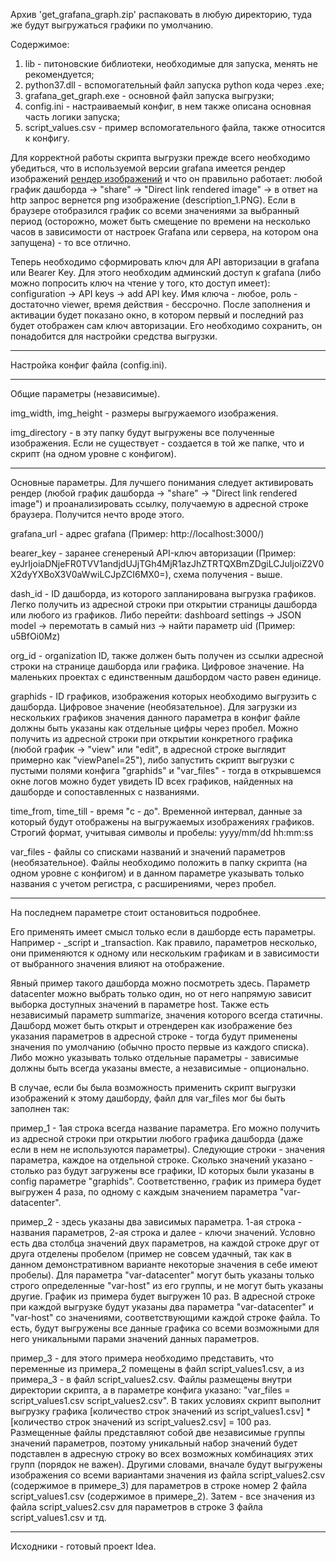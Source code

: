 Архив 'get_grafana_graph.zip' распаковать в любую директорию, туда же будут выгружаться графики по умолчанию.

Содержимое:

1) lib - питоновские библиотеки, необходимые для запуска, менять не рекомендуется;
2) python37.dll - вспомогательный файл запуска python кода через .exe;
3) grafana_get_graph.exe - основной файл запуска выгрузки;
4) config.ini - настраиваемый конфиг, в нем также описана основная часть логики запуска;
5) script_values.csv - пример вспомогательного файла, также относится к конфигу.

Для корректной работы скрипта выгрузки прежде всего необходимо убедиться, что в используемой версии grafana имеется рендер изображений [рендер изображений](https://grafana.com/grafana/plugins/grafana-image-renderer/) и что он правильно работает: любой график дашборда → "share" → "Direct link rendered image" → в ответ на http запрос вернется png изображение (description_1.PNG). Если в браузере отобразился график со всеми значениями за выбранный период (осторожно, может быть смещение по времени на несколько часов в зависимости от настроек Grafana или сервера, на котором она запущена) - то все отлично.

Теперь необходимо сформировать ключ для API авторизации в grafana или Bearer Key. Для этого необходим админский доступ к grafana (либо можно попросить ключ на чтение у того, кто доступ имеет): configuration → API keys → add API key. Имя ключа - любое, роль - достаточно viewer, время действия - бессрочно. После заполнения и активации будет показано окно, в котором первый и последний раз будет отображен сам ключ авторизации. Его необходимо сохранить, он понадобится для настройки средства выгрузки.

----------------------------------------------------------------------------------------------------------------------

Настройка конфиг файла (config.ini).

--------

Общие параметры (независимые).

img_width, img_height - размеры выгружаемого изображения.

img_directory - в эту папку будут выгружены все полученные изображения. Если не существует - создается в той же папке, что и скрипт (на одном уровне с конфигом).

--------

Основные параметры.
Для лучшего понимания следует активировать рендер (любой график дашборда → "share" → "Direct link rendered image") и проанализировать ссылку, получаемую в адресной строке браузера. Получится нечто вроде этого.

grafana_url - адрес grafana (Пример: http://localhost:3000/)

bearer_key - заранее сгенереный API-ключ авторизации (Пример: eyJrIjoiaDNjeFR0TVV1andjdUJjTGh4MjR1azJhZTRTQXBmZDgiLCJuIjoiZ2V0X2dyYXBoX3V0aWwiLCJpZCI6MX0=), схема получения - выше.

dash_id - ID дашборда, из которого запланирована выгрузка графиков. Легко получить из адресной строки при открытии страницы дашборда или любого из графиков. Либо перейти: dashboard settings → JSON model → перемотать в самый низ → найти параметр uid (Пример: u5BfOi0Mz)

org_id - organization ID, также должен быть получен из ссылки адресной строки на странице дашборда или графика. Цифровое значение. На маленьких проектах с единственным дашбордом часто равен единице.

graphids - ID графиков, изображения которых необходимо выгрузить с дашборда. Цифровое значение (необязательное). Для загрузки из нескольких графиков значения данного параметра в конфиг файле должны быть указаны как отдельные цифры через пробел. Можно получить из адресной строки при открытии конкретного графика (любой график → "view" или "edit", в адресной строке выглядит примерно как "viewPanel=25"), либо запустить скрипт выгрузки с пустыми полями конфига "graphids" и "var_files" - тогда в открывшемся окне логов можно будет увидеть ID всех графиков, найденных на дашборде и сопоставленных с названиями.

time_from, time_till - время "с - до". Временной интервал, данные за который будут отображены на выгружаемых изображениях графиков. Строгий формат, учитывая символы и пробелы:
yyyy/mm/dd hh:mm:ss

var_files - файлы со списками названий и значений параметров (необязательное). Файлы необходимо положить в папку скрипта (на одном уровне с конфигом) и в данном параметре указывать только названия с учетом регистра, с расширениями, через пробел.

--------

На последнем параметре стоит остановиться подробнее.

Его применять имеет смысл только если в дашборде есть параметры. Например - _script и _transaction. Как правило, параметров несколько, они применяются к одному или нескольким графикам и в зависимости от выбранного значения влияют на отображение.

Явный пример такого дашборда можно посмотреть здесь. Параметр datacenter можно выбрать только один, но от него напрямую зависит выборка доступных значений в параметре host. Также есть независимый параметр summarize, значения которого всегда статичны. Дашборд может быть открыт и отрендерен как изображение без указания параметров в адресной строке - тогда будут применены значения по умолчанию (обычно просто первые из каждого списка). Либо можно указывать только отдельные параметры - зависимые должны быть всегда указаны вместе, а независимые - опционально.

В случае, если бы была возможность применить скрипт выгрузки изображений к этому дашборду, файл для var_files мог бы быть заполнен так:

пример_1 - 1ая строка всегда название параметра. Его можно получить из адресной строки при открытии любого графика дашборда (даже если в нем не используются параметры). Следующие строки - значения параметра, каждое на отдельной строке. Сколько значений указано - столько раз будут загружены все графики, ID которых были указаны в config параметре "graphids". Соответственно, график из примера будет выгружен 4 раза, по одному с каждым значением параметра "var-datacenter".

пример_2 - здесь указаны два зависимых параметра. 1-ая строка - названия параметров, 2-ая строка и далее - ключи значений. Условно есть два столбца значений двух параметров, на каждой строке друг от друга отделены пробелом (пример не совсем удачный, так как в данном демонстративном варианте некоторые значения в себе имеют пробелы). Для параметра "var-datacenter" могут быть указаны только строго определенные "var-host" из его группы, и не могут быть указаны другие. График из примера будет выгружен 10 раз. В адресной строке при каждой выгрузке будут указаны два параметра "var-datacenter" и "var-host" со значениями, соответствующими каждой строке файла. То есть, будут выгружены все данные графика со всеми возможными для него уникальными парами значений данных параметров.

пример_3 - для этого примера необходимо представить, что переменные из примера_2 помещены в файл script_values1.csv, а из примера_3 - в файл script_values2.csv. Файлы размещены внутри директории скрипта, а в параметре конфига указано: "var_files = script_values1.csv script_values2.csv". В таких условиях скрипт выполнит выгрузку графика [количество строк значений из script_values1.csv] * [количество строк значений из script_values2.csv] = 100 раз. Размещенные файлы представляют собой две независимые группы значений параметров, поэтому уникальный набор значений будет подставлен в адресную строку во всех возможных комбинациях этих групп (порядок не важен). Другими словами, вначале будут выгружены изображения со всеми вариантами значения из файла script_values2.csv (содержимое в примере_3) для параметров в строке номер 2 файла script_values1.csv (содержимое в примере_2). Затем - все значения из файла script_values2.csv для параметров в строке 3 файла script_values1.csv и тд.

----------------------------------------------------------------------------------------------------------------------

Исходники - готовый проект Idea.
